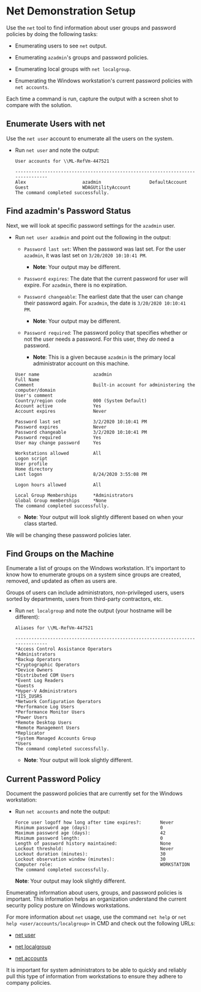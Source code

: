 # Net Demonstration Setup

Use the `net` tool to find information about user groups and password policies by doing the following tasks:

  - Enumerating users to see `net` output.

  - Enumerating `azadmin`'s groups and password policies.

  - Enumerating local groups with `net localgroup`.

  - Enumerating the Windows workstation's current password policies with `net accounts`.

Each time a command is run, capture the output with a screen shot to compare with the solution.

## Enumerate Users with net

Use the `net user` account to enumerate all the users on the system.

- Run `net user` and note the output:

  ```console
  User accounts for \\ML-RefVm-447521

  -------------------------------------------------------------------------------
  Alex                     azadmin                  DefaultAccount
  Guest                    WDAGUtilityAccount
  The command completed successfully.
  ```

## Find azadmin's Password Status

Next, we will look at specific password settings for the `azadmin` user.

- Run `net user azadmin` and point out the following in the output:

  - `Password last set`: When the password was last set. For the user `azadmin`, it was last set on `‎3/‎20/‎2020 10:10:41 PM`. 
    - **Note**: Your output may be different.

  - `Password expires`: The date that the current password for user will expire. For `azadmin`, there is no expiration.

  - `Password changeable`: The earliest date that the user can change their password again. For `azadmin`, the date is `‎‎3/‎20/‎2020 10:10:41 PM`. 
    - **Note**: Your output may be different.

  - `Password required`: The password policy that specifies whether or not the user needs a password. For this user, they _do_ need a password. 
    - **Note**: This is a given because `azadmin` is the primary local administrator account on this machine.

  ```console
  User name                    azadmin
  Full Name
  Comment                      Built-in account for administering the computer/domain
  User's comment
  Country/region code          000 (System Default)
  Account active               Yes
  Account expires              Never

  Password last set            ‎3/‎2/‎2020 10:10:41 PM
  Password expires             Never
  Password changeable          ‎3/‎2/‎2020 10:10:41 PM
  Password required            Yes
  User may change password     Yes

  Workstations allowed         All‎‎‎‎
  Logon script
  User profile
  Home directory
  Last logon                   ‎8/‎24/‎2020 3:55:08 PM

  Logon hours allowed          All

  Local Group Memberships      *Administrators
  Global Group memberships     *None
  The command completed successfully.
  ```

  - **Note**: Your output will look slightly different based on when your class started. 

We will be changing these password policies later.

## Find Groups on the Machine

Enumerate a list of groups on the Windows workstation. It's important to know how to enumerate groups on a system since groups are created, removed, and updated as often as users are. 

Groups of users can include administrators, non-privileged users, users sorted by departments, users from third-party contractors, etc.

- Run `net localgroup` and note the output (your hostname will be different):

  ```console
  Aliases for \\ML-RefVm-447521

  -------------------------------------------------------------------------------
  *Access Control Assistance Operators
  *Administrators
  *Backup Operators
  *Cryptographic Operators
  *Device Owners
  *Distributed COM Users
  *Event Log Readers
  *Guests
  *Hyper-V Administrators
  *IIS_IUSRS
  *Network Configuration Operators
  *Performance Log Users
  *Performance Monitor Users
  *Power Users
  *Remote Desktop Users
  *Remote Management Users
  *Replicator
  *System Managed Accounts Group
  *Users
  The command completed successfully.
  ```
  - **Note**: Your output will look slightly different. 

## Current Password Policy

Document the password policies that are currently set for the Windows workstation:

- Run `net accounts` and note the output:

  ```console
  Force user logoff how long after time expires?:       Never
  Minimum password age (days):                          0
  Maximum password age (days):                          42
  Minimum password length:                              0
  Length of password history maintained:                None
  Lockout threshold:                                    Never
  Lockout duration (minutes):                           30
  Lockout observation window (minutes):                 30
  Computer role:                                        WORKSTATION
  The command completed successfully.
  ```
  **Note**: Your output may look slightly different.

Enumerating information about users, groups, and password policies is important. This information helps an organization understand the current security policy posture on Windows workstations. 

For more information about `net` usage,  use the command `net help` or `net help <user/accounts/localgroup>` in CMD and check out the following URLs:

- [net user](https://docs.microsoft.com/en-us/previous-versions/windows/it-pro/windows-server-2012-r2-and-2012/cc771865(v=ws.11))

- [net localgroup](https://docs.microsoft.com/en-us/previous-versions/windows/it-pro/windows-server-2012-r2-and-2012/cc725622(v=ws.11))

- [net accounts](https://support.microsoft.com/en-us/help/556003#:~:text=The%20%E2%80%9CNet%20Accounts%E2%80%9D%20command%20is,only%20used%20on%20local%20computer.)

It is important for system administrators to be able to quickly and reliably pull this type of information from workstations to ensure they adhere to company policies.
